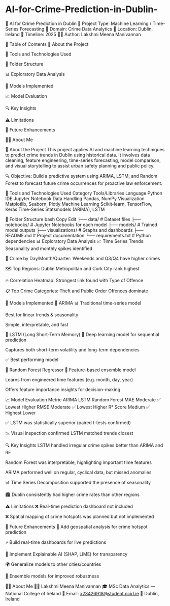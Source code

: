 # AI-for-Crime-Prediction-in-Dublin-

🧠 AI for Crime Prediction in Dublin
📍 Project Type: Machine Learning / Time-Series Forecasting
📁 Domain: Crime Data Analytics
📍 Location: Dublin, Ireland
📅 Timeline: 2025
🧑‍🎓 Author: Lakshmi Meena Manivannan

📌 Table of Contents
📖 About the Project

🧰 Tools and Technologies Used

📂 Folder Structure

📊 Exploratory Data Analysis

🧠 Models Implemented

📈 Model Evaluation

🔍 Key Insights

⚠️ Limitations

🚀 Future Enhancements

🙋‍♀️ About Me

📖 About the Project
This project applies AI and machine learning techniques to predict crime trends in Dublin using historical data. It involves data cleaning, feature engineering, time-series forecasting, model comparison, and visual storytelling to assist urban safety planning and public policy.

🔍 Objective: Build a predictive system using ARIMA, LSTM, and Random Forest to forecast future crime occurrences for proactive law enforcement.

🧰 Tools and Technologies Used
Category	Tools/Libraries
Language	Python
IDE	Jupyter Notebook
Data Handling	Pandas, NumPy
Visualization	Matplotlib, Seaborn, Plotly
Machine Learning	Scikit-learn, TensorFlow, Keras
Time-Series	Statsmodels (ARIMA), LSTM

📂 Folder Structure
bash
Copy
Edit
├── data/                # Dataset files
├── notebooks/           # Jupyter Notebooks for each model
├── models/              # Trained model outputs
├── visualizations/      # Graphs and dashboards
├── README.md            # Project documentation
└── requirements.txt     # Python dependencies
📊 Exploratory Data Analysis
📈 Time Series Trends: Seasonality and monthly spikes identified

📅 Crime by Day/Month/Quarter: Weekends and Q3/Q4 have higher crimes

🗺️ Top Regions: Dublin Metropolitan and Cork City rank highest

🔥 Correlation Heatmap: Strongest link found with Type of Offence

📋 Top Crime Categories: Theft and Public Order Offences dominate

🧠 Models Implemented
🔹 ARIMA
📊 Traditional time-series model

Best for linear trends & seasonality

Simple, interpretable, and fast

🔹 LSTM (Long Short-Term Memory)
🤖 Deep learning model for sequential prediction

Captures both short-term volatility and long-term dependencies

✅ Best performing model

🔹 Random Forest Regressor
🌳 Feature-based ensemble model

Learns from engineered time features (e.g. month, day, year)

Offers feature importance insights for decision-making

📈 Model Evaluation
Metric	ARIMA	LSTM	Random Forest
MAE	Moderate	✅ Lowest	Higher
RMSE	Moderate	✅ Lowest	Higher
R² Score	Medium	✅ Highest	Lower

✅ LSTM was statistically superior (paired t-tests confirmed)

📉 Visual inspection confirmed LSTM matched trends closest

🔍 Key Insights
LSTM handled irregular crime spikes better than ARIMA and RF

Random Forest was interpretable, highlighting important time features

ARIMA performed well on regular, cyclical data, but missed anomalies

📊 Time Series Decomposition supported the presence of seasonality

🏙️ Dublin consistently had higher crime rates than other regions

⚠️ Limitations
❌ Real-time prediction dashboard not included

❌ Spatial mapping of crime hotspots was planned but not implemented

🚀 Future Enhancements
🧭 Add geospatial analysis for crime hotspot prediction

⚡ Build real-time dashboards for live predictions

🧠 Implement Explainable AI (SHAP, LIME) for transparency

🌍 Generalize models to other cities/countries

🤝 Ensemble models for improved robustness

🙋‍♀️ About Me
👩‍💻 Lakshmi Meena Manivannan
🎓 MSc Data Analytics — National College of Ireland
📧 Email: x23426918@student.ncirl.ie
📍 Dublin, Ireland


